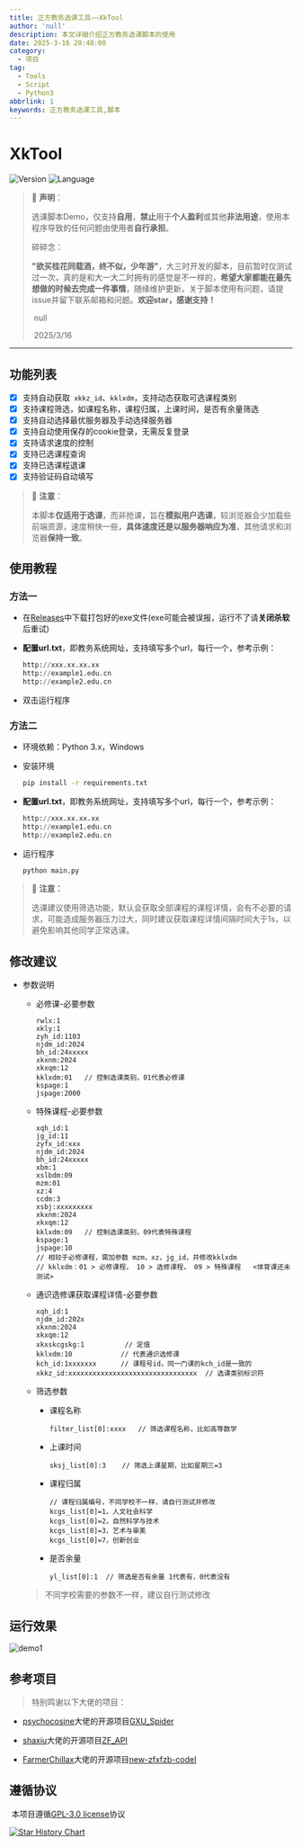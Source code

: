 ```yaml
---
title: 正方教务选课工具——XkTool
author: 'null'
description: 本文详细介绍正方教务选课脚本的使用
date: 2025-3-16 20:48:00
category:
  - 项目
tag:
  - Tools
  - Script
  - Python3
abbrlink: 1
keywords: 正方教务选课工具,脚本
---
```




# XkTool

![Version](https://img.shields.io/badge/Version-1.0.4-blue.svg) ![Language](https://img.shields.io/badge/Language-Python3-red.svg) 

> 📌 **声明**：
>
> ​	选课脚本Demo，仅支持**自用**，**禁止**用于**个人盈利**或其他**非法用途**，使用本程序导致的任何问题由使用者**自行承担**。
>
> 碎碎念：
>
> ​	**"欲买桂花同载酒，终不似，少年游"**，大三时开发的脚本，目前暂时仅测试过一次，真的是和大一大二时拥有的感觉是不一样的，**希望大家都能在最先想做的时候去完成一件事情**，随缘维护更新，关于脚本使用有问题，请提issue并留下联系邮箱和问题。**欢迎star，感谢支持！**
>
> ​																																null
>
> ​																														     2025/3/16

---------------------------------------------------------------------------------------------------------------------------------------

## 功能列表

- [x] 支持自动获取` xkkz_id`、`kklxdm`，支持动态获取可选课程类别
- [x] 支持课程筛选，如课程名称，课程归属，上课时间，是否有余量筛选
- [x] 支持自动选择最优服务器及手动选择服务器
- [x] 支持自动使用保存的cookie登录，无需反复登录
- [x] 支持请求速度的控制
- [x] 支持已选课程查询
- [x] 支持已选课程退课 
- [x] 支持验证码自动填写

> 📌 **注意**：
>
> ​	本脚本**仅适用于选课**，而非抢课，旨在**模拟用户选课**，较浏览器会少加载些前端资源，速度稍快一些，**具体速度还是以服务器响应为准**，其他请求和浏览器**保持一致**。

## 使用教程

### 方法一

- 在[Releases](https://github.com/c0yt/xkTool/releases/tag/xkTool)中下载打包好的exe文件(exe可能会被误报，运行不了请**关闭杀软**后重试)

- **配置url.txt**，即教务系统网址，支持填写多个url，每行一个，参考示例：

  ```python
  http://xxx.xx.xx.xx
  http://example1.edu.cn
  http://example2.edu.cn
  ```

- 双击运行程序

### 方法二

- 环境依赖：Python 3.x，Windows

- 安装环境

  ```bash
  pip install -r requirements.txt
  ```

- **配置url.txt**，即教务系统网址，支持填写多个url，每行一个，参考示例：

  ```python
  http://xxx.xx.xx.xx
  http://example1.edu.cn
  http://example2.edu.cn
  ```

- 运行程序

  ```python
  python main.py
  ```
> 📌 **注意：**
>
>  选课建议使用筛选功能，默认会获取全部课程的课程详情，会有不必要的请求，可能造成服务器压力过大，同时建议获取课程详情间隔时间大于1s，以避免影响其他同学正常选课。

## 修改建议

- 参数说明

  - 必修课-必要参数

    ```
    rwlx:1
    xkly:1
    zyh_id:1103
    njdm_id:2024
    bh_id:24xxxxx
    xkxnm:2024
    xkxqm:12
    kklxdm:01	// 控制选课类别，01代表必修课
    kspage:1
    jspage:2000
    ```

  - 特殊课程-必要参数

    ```
    xqh_id:1
    jg_id:11
    zyfx_id:xxx
    njdm_id:2024
    bh_id:24xxxxx
    xbm:1
    xslbdm:09
    mzm:01
    xz:4
    ccdm:3
    xsbj:xxxxxxxxx
    xkxnm:2024
    xkxqm:12
    kklxdm:09	// 控制选课类别，09代表特殊课程
    kspage:1
    jspage:10
    // 相较于必修课程，需加参数 mzm，xz，jg_id，并修改kklxdm
    // kklxdm：01 > 必修课程， 10 > 选修课程， 09 > 特殊课程	<体育课还未测试>
    ```
  - 通识选修课获取课程详情-必要参数
    ```
    xqh_id:1
    njdm_id:202x
    xkxnm:2024
    xkxqm:12
    xkxskcgskg:1	      // 定值
    kklxdm:10            // 代表通识选修课     
    kch_id:1xxxxxxx	     // 课程号id，同一门课的kch_id是一致的
    xkkz_id:xxxxxxxxxxxxxxxxxxxxxxxxxxxxxxxx  // 选课类别标识符
    ```
  - 筛选参数

    - 课程名称

      ```
      filter_list[0]:xxxx	// 筛选课程名称，比如高等数学
      ```

    - 上课时间

      ```
      sksj_list[0]:3	// 筛选上课星期，比如星期三=3
      ```

    - 课程归属

      ```
      // 课程归属编号，不同学校不一样，请自行测试并修改
      kcgs_list[0]=1，人文社会科学
      kcgs_list[0]=2，自然科学与技术
      kcgs_list[0]=3，艺术与审美
      kcgs_list[0]=7，创新创业
      ```

    - 是否余量

      ```
      yl_list[0]:1	// 筛选是否有余量 1代表有，0代表没有
      ```

  > 不同学校需要的参数不一样，建议自行测试修改

## 运行效果

![demo1](https://s21.ax1x.com/2025/04/16/pEhuq3V.png)

## 参考项目

> 特别鸣谢以下大佬的项目：

- [psychocosine](https://github.com/psychocosine)大佬的开源项目[GXU_Spider](https://github.com/psychocosine/GXU_Spider)

- [shaxiu](https://github.com/shaxiu)大佬的开源项目[ZF_API](https://github.com/shaxiu/ZF_API)

- [FarmerChillax](https://github.com/FarmerChillax)大佬的开源项目[new-zfxfzb-codeI](https://github.com/FarmerChillax/new-zfxfzb-code)

## 遵循协议

​	本项目遵循[GPL-3.0 license](https://github.com/c0yt/xkTool/blob/main/LICENSE)协议

[![Star History Chart](https://api.star-history.com/svg?repos=c0yt/xkTool&type=Date)](https://www.star-history.com/#c0yt/xkTool&Date)
